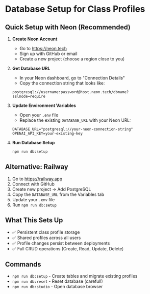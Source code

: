 # Database Setup for Class Profiles

## Quick Setup with Neon (Recommended)

1. **Create Neon Account**
   - Go to https://neon.tech
   - Sign up with GitHub or email
   - Create a new project (choose a region close to you)

2. **Get Database URL**
   - In your Neon dashboard, go to "Connection Details"
   - Copy the connection string that looks like:
   ```
   postgresql://username:password@host.neon.tech/dbname?sslmode=require
   ```

3. **Update Environment Variables**
   - Open your `.env` file
   - Replace the existing `DATABASE_URL` with your Neon URL:
   ```env
   DATABASE_URL="postgresql://your-neon-connection-string"
   OPENAI_API_KEY=your-existing-key
   ```

4. **Run Database Setup**
   ```bash
   npm run db:setup
   ```

## Alternative: Railway

1. Go to https://railway.app
2. Connect with GitHub
3. Create new project → Add PostgreSQL
4. Copy the `DATABASE_URL` from the Variables tab
5. Update your `.env` file
6. Run `npm run db:setup`

## What This Sets Up

- ✅ Persistent class profile storage
- ✅ Shared profiles across all users
- ✅ Profile changes persist between deployments
- ✅ Full CRUD operations (Create, Read, Update, Delete)

## Commands

- `npm run db:setup` - Create tables and migrate existing profiles
- `npm run db:reset` - Reset database (careful!)
- `npm run db:studio` - Open database browser